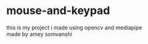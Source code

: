 # mouse-and-keypad
this is my project i made using opencv and mediapipe
<br> 
made by amey somvanshi
